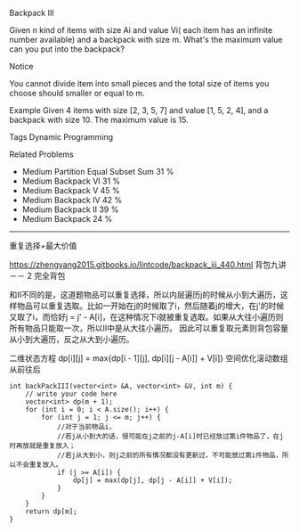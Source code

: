 Backpack III 

Given n kind of items with size Ai and value Vi( each item has an infinite number available) and a backpack with size m. What's the maximum value can you put into the backpack?

 Notice

You cannot divide item into small pieces and the total size of items you choose should smaller or equal to m.

Example
Given 4 items with size [2, 3, 5, 7] and value [1, 5, 2, 4], and a backpack with size 10. The maximum value is 15.

Tags 
Dynamic Programming

Related Problems 

- Medium Partition Equal Subset Sum 31 %
- Medium Backpack VI 31 %
- Medium Backpack V 45 %
- Medium Backpack IV 42 %
- Medium Backpack II 39 %
- Medium Backpack 24 %

----------


重复选择+最大价值

https://zhengyang2015.gitbooks.io/lintcode/backpack_iii_440.html
背包九讲 －－ 2 完全背包

和II不同的是，这道题物品可以重复选择，所以内层遍历j的时候从小到大遍历，这样物品可以重复选取。比如一开始在j的时候取了i，然后随着j的增大，在j'的时候又取了i，而恰好j = j' - A[i]，在这种情况下i就被重复选取。如果从大往小遍历则所有物品只能取一次，所以II中是从大往小遍历。
因此可以重复取元素则背包容量从小到大遍历，反之从大到小遍历。

二维状态方程
dp[i][j] = max{dp[i - 1][j], dp[i][j - A[i]] + V[i]}
空间优化滚动数组从前往后

	int backPackIII(vector<int> &A, vector<int> &V, int m) {
	    // write your code here
	    vector<int> dp(m + 1);
	    for (int i = 0; i < A.size(); i++) {
	        for (int j = 1; j <= m; j++) {
	            //对于当前物品i，
	            //若j从小到大的话，很可能在j之前的j-A[i]时已经放过第i件物品了，在j时再放就是重复放入；
	            //若j从大到小，则j之前的所有情况都没有更新过，不可能放过第i件物品，所以不会重复放入。
	            if (j >= A[i]) {
	                dp[j] = max(dp[j], dp[j - A[i]] + V[i]);
	            }
	        }
	    }
	    return dp[m];
	}